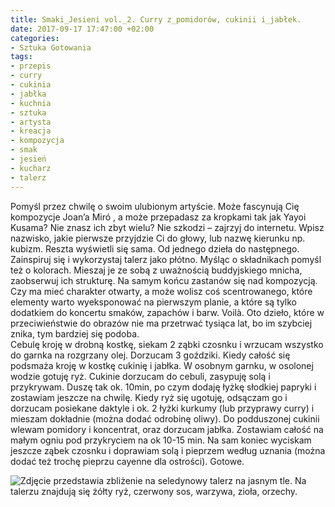 ```yaml
---
title: Smaki_Jesieni vol._2. Curry z_pomidorów, cukinii i_jabłek.
date: 2017-09-17 17:47:00 +02:00
categories:
- Sztuka Gotowania
tags:
- przepis
- curry
- cukinia
- jabłka
- kuchnia
- sztuka
- artysta
- kreacja
- kompozycja
- smak
- jesień
- kucharz
- talerz
---
```


<olela-narrative>
Pomyśl przez chwilę o swoim ulubionym artyście. Może fascynują Cię kompozycje Joan’a Miró , a może przepadasz za kropkami tak jak Yayoi Kusama? Nie znasz ich zbyt wielu? Nie szkodzi – zajrzyj do internetu. Wpisz nazwisko, jakie pierwsze przyjdzie Ci do głowy, lub nazwę kierunku np. kubizm. Reszta wyświetli się sama. Od jednego dzieła do następnego. Zainspiruj się i wykorzystaj talerz jako płótno. Myśląc o składnikach pomyśl też o kolorach. Mieszaj je ze sobą z uważnością buddyjskiego mnicha, zaobserwuj ich strukturę. Na samym końcu zastanów się nad kompozycją. Czy ma mieć charakter otwarty, a może wolisz coś scentrowanego, które elementy warto wyeksponować na pierwszym planie, a które są tylko dodatkiem do koncertu smaków, zapachów i barw. Voilà. Oto dzieło, które w przeciwieństwie do obrazów nie ma przetrwać tysiąca lat, bo im szybciej znika, tym bardziej się podoba.
</olela-narrative>

<div>
  <Recipe
    title='Curry z pomidorów, cukinii i jabłek'
    time='30 minut'
    level='łatwy'
    mealFor='4 osoby'
    photo='https://assets1.ello.co/uploads/asset/attachment/6238659/ello-optimized-5191cd73.jpg'
    altText='Zdjęcie przedstawia seledynowy talerz na jasnym tle z perspektywy lotu ptaka. Na talerzu znajdują się warzywa, czerwony sos, biały sos, żółty ryż, zioła, orzechy.'
  >
    <Ingredient title='cukinia' quantity='1 średnia ' />
    <Ingredient title='jabłko' quantity='1 średnie' />
    <Ingredient title='cebula czerwona' quantity='2 średnie' />
    <Ingredient title='pomidory krojone' quantity='1 puszka' />
    <Ingredient title='koncentrat pomidorowy' quantity='2 łyżeczki' />
    <Ingredient title='czosnek' quantity='3 ząbki' />
    <Ingredient title='goździki' quantity='3 sztuki' />
    <Ingredient title='papryka słodka mielona' quantity='1 łyżka'/>
    <Ingredient title='świeża kolendra do przyozdobienia' />
    <Ingredient title='pieprz i sól do smaku' />
    <Ingredient title='ryż basmati' quantity='250 g' />
    <Ingredient title='daktyle suszone' quantity='garść' />
    <Ingredient title='kurkuma lub przyprawa curry' quantity='ok jedna łyżka' />
    <Method>
      Cebulę kroję w drobną kostkę, siekam 2 ząbki czosnku i wrzucam wszystko do garnka na rozgrzany olej. Dorzucam 3 goździki. Kiedy całość się podsmaża kroję w kostkę cukinię i jabłka. W osobnym garnku, w osolonej wodzie gotuję ryż. Cukinie dorzucam do cebuli, zasypuję solą i przykrywam. Duszę tak ok. 10min, po czym dodaję łyżkę słodkiej papryki i zostawiam jeszcze na chwilę. Kiedy ryż się ugotuję, odsączam go i dorzucam posiekane daktyle i ok. 2 łyżki kurkumy (lub przyprawy curry) i mieszam dokładnie (można dodać odrobinę oliwy). Do podduszonej cukinii wlewam pomidory i koncentrat, oraz dorzucam jabłka. Zostawiam całość na małym ogniu pod przykryciem na ok 10-15 min. Na sam koniec wyciskam jeszcze ząbek czosnku i doprawiam solą i pieprzem według uznania (można dodać też trochę pieprzu cayenne dla ostrości). Gotowe. 
    </Method>
  </Recipe>
</div>


![Zdjęcie przedstawia zbliżenie na seledynowy talerz na jasnym tle. Na talerzu znajdują się żółty ryż, czerwony sos, warzywa, zioła, orzechy.](https://assets0.ello.co/uploads/asset/attachment/6238656/ello-optimized-e62176d8.jpg)